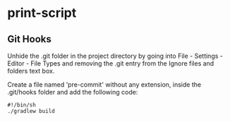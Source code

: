 # print-script

## Git Hooks

Unhide the .git folder in the project directory by going into File - Settings - Editor - File Types and removing the .git entry from the Ignore files and folders text box.

Create a file named 'pre-commit' without any extension, inside the .git/hooks folder and add the following code:
    
    #!/bin/sh
    ./gradlew build
